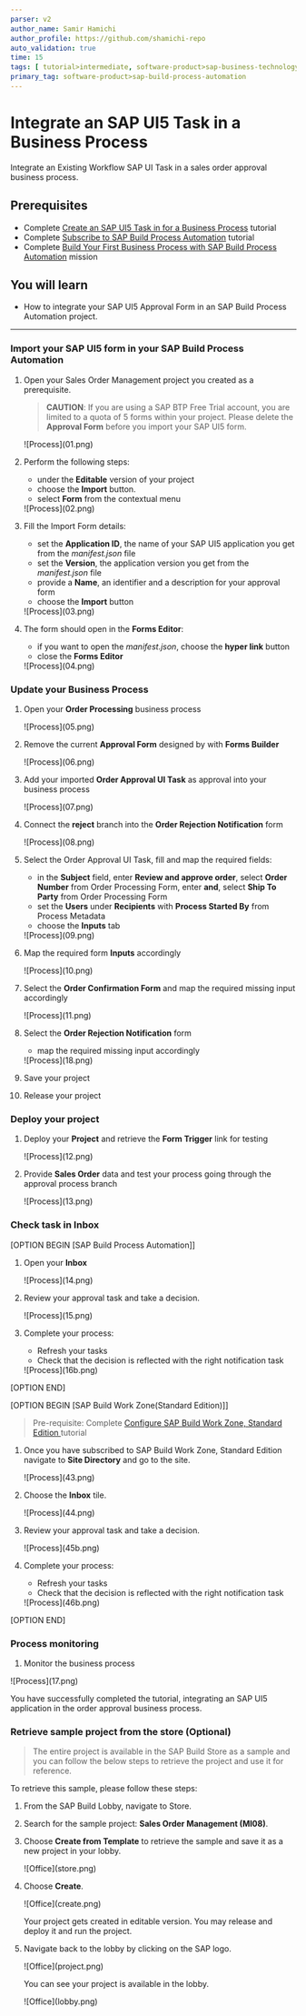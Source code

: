 ```yaml
---
parser: v2
author_name: Samir Hamichi
author_profile: https://github.com/shamichi-repo
auto_validation: true
time: 15
tags: [ tutorial>intermediate, software-product>sap-business-technology-platform,products>sap-business-application-studio, tutorial>free-tier ]
primary_tag: software-product>sap-build-process-automation
---
```


# Integrate an SAP UI5 Task in a Business Process
<!-- description -->Integrate an Existing Workflow SAP UI Task in a sales order approval business process.

## Prerequisites
 - Complete [Create an SAP UI5 Task in for a Business Process](spa-create-sapui5-task-orderapproval) tutorial
 - Complete [Subscribe to SAP Build Process Automation](spa-subscribe-booster) tutorial
 - Complete [Build Your First Business Process with SAP Build Process Automation](mission.sap-process-automation) mission

## You will learn
  - How to integrate your SAP UI5 Approval Form in an SAP Build Process Automation project.

---

### Import your SAP UI5 form in your SAP Build Process Automation

1. Open your Sales Order Management project you created as a prerequisite.

    > **CAUTION**: If you are using a SAP BTP Free Trial account, you are limited to a quota of 5 forms within your project. Please delete the **Approval Form** before you import your SAP UI5 form.

    <!-- border -->![Process](01.png)

2. Perform the following steps:

    - under the **Editable** version of your project
    - choose the **Import** button.
    - select **Form** from the contextual menu

    <!-- border -->![Process](02.png)

3. Fill the Import Form details:

    - set the **Application ID**, the name of your SAP UI5 application you get from the *manifest.json* file
    - set the **Version**, the application version you get from the *manifest.json* file
    - provide a **Name**, an identifier and a description for your approval form
    - choose the **Import** button

    <!-- border -->![Process](03.png)

4. The form should open in the **Forms Editor**:

    - if you want to open the *manifest.json*, choose the **hyper link** button
    - close the **Forms Editor**

    <!-- border -->![Process](04.png)

### Update your Business Process

1. Open your **Order Processing** business process

    <!-- border -->![Process](05.png)

2. Remove the current **Approval Form** designed by with **Forms Builder**

    <!-- border -->![Process](06.png)

3. Add your imported **Order Approval UI Task** as approval into your business process

    <!-- border -->![Process](07.png)

4. Connect the **reject** branch into the **Order Rejection Notification** form

    <!-- border -->![Process](08.png)

5. Select the Order Approval UI Task, fill and map the required fields:

    - in the **Subject** field, enter **Review and approve order**, select **Order Number** from Order Processing Form, enter **and**, select **Ship To Party** from Order Processing Form
    - set the **Users** under **Recipients** with **Process Started By** from Process Metadata
    - choose the **Inputs** tab

    <!-- border -->![Process](09.png)

6. Map the required form **Inputs** accordingly

    <!-- border -->![Process](10.png)

7. Select the **Order Confirmation Form** and map the required missing input accordingly

    <!-- border -->![Process](11.png)

8. Select the **Order Rejection Notification** form

    - map the required missing input accordingly

    <!-- border -->![Process](18.png)

9. Save your project

10. Release your project


### Deploy your project

1. Deploy your **Project** and retrieve the **Form Trigger** link for testing

    <!-- border -->![Process](12.png)

2. Provide **Sales Order** data and test your process going through the approval process branch

    <!-- border -->![Process](13.png)


### Check task in Inbox

[OPTION BEGIN [SAP Build Process Automation]]       
1. Open your **Inbox**

    <!-- border -->![Process](14.png)

2. Review your approval task and take a decision.

    <!-- border -->![Process](15.png)

3. Complete your process:

    - Refresh your tasks
    - Check that the decision is reflected with the right notification task

    <!-- border -->![Process](16b.png)
[OPTION END]

[OPTION BEGIN [SAP Build Work Zone(Standard Edition)]]        
>Pre-requisite: Complete [Configure SAP Build Work Zone, Standard Edition ](spa-configure-workzone)tutorial

1. Once you have subscribed to SAP Build Work Zone, Standard Edition navigate to **Site Directory** and go to the site.

    <!-- border -->![Process](43.png)

2. Choose the **Inbox** tile.

    <!-- border -->![Process](44.png) 

3. Review your approval task and take a decision.

    <!-- border -->![Process](45b.png)

4. Complete your process:
    - Refresh your tasks
    - Check that the decision is reflected with the right notification task
    <!-- border -->![Process](46b.png)

[OPTION END]

### Process monitoring

1. Monitor the business process

<!-- border -->![Process](17.png)

You have successfully completed the tutorial, integrating an SAP UI5 application in the order approval business process.

### Retrieve sample project from the store (Optional)

> The entire project is available in the SAP Build Store as a sample and you can follow the below steps to retrieve the project and use it for reference.

To retrieve this sample, please follow these steps:
    
1. From the SAP Build Lobby, navigate to Store.
   
2. Search for the sample project: **Sales Order Management (MI08)**.
   
3. Choose **Create from Template** to retrieve the sample and save it as a new project in your lobby.

    <!-- border -->![Office](store.png)

4. Choose **Create**.

    <!-- border -->![Office](create.png)

    Your project gets created in editable version. You may release and deploy it and run the project.
    
5. Navigate back to the lobby by clicking on the SAP logo.
  
    <!-- border -->![Office](project.png)

    You can see your project is available in the lobby.
  
    <!-- border -->![Office](lobby.png)
